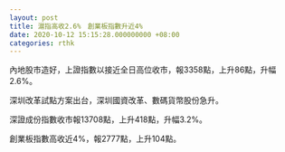 ```yaml
---
layout: post
title: 滬指高收2.6%　創業板指數升近4%
date: 2020-10-12 15:15:28.000000000 +08:00
categories: rthk
---
```


內地股市造好，上證指數以接近全日高位收市，報3358點，上升86點，升幅2.6%。

深圳改革試點方案出台，深圳國資改革、數碼貨幣股份急升。

深證成份指數收市報13708點，上升418點，升幅3.2%。

創業板指數高收近4%，報2777點，上升104點。
